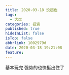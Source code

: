 ```yaml
---
title: 2020-03-18 没起色
tags:
  - 大盘
categories: 投资
published: true
hideInList: false
isTop: false
abbrlink: 1002979d
date: 2020-03-18 19:21:08
feature:
---
```

基本玩完
强势的也快挺出住了
<!-- more -->
